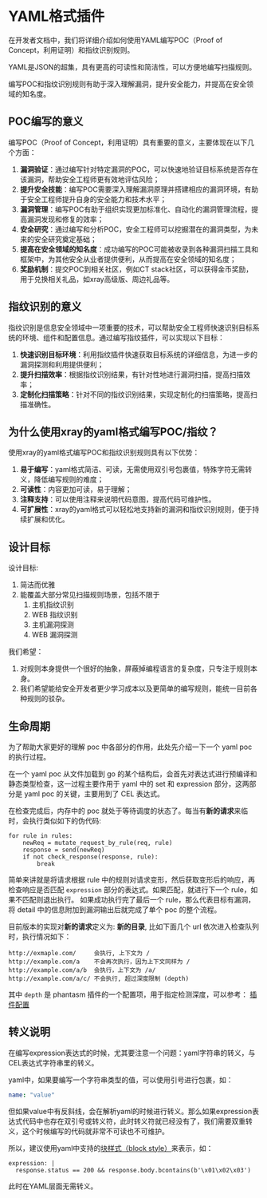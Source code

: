 # YAML格式插件

在开发者文档中，我们将详细介绍如何使用YAML编写POC（Proof of Concept，利用证明）和指纹识别规则。

YAML是JSON的超集，具有更高的可读性和简洁性，可以方便地编写扫描规则。

编写POC和指纹识别规则有助于深入理解漏洞，提升安全能力，并提高在安全领域的知名度。

## POC编写的意义
编写POC（Proof of Concept，利用证明）具有重要的意义，主要体现在以下几个方面：

1. **漏洞验证**：通过编写针对特定漏洞的POC，可以快速地验证目标系统是否存在该漏洞，帮助安全工程师更有效地评估风险；
2. **提升安全技能**：编写POC需要深入理解漏洞原理并搭建相应的漏洞环境，有助于安全工程师提升自身的安全能力和技术水平；
3. **漏洞管理**：编写POC有助于组织实现更加标准化、自动化的漏洞管理流程，提高漏洞发现和修复的效率；
4. **安全研究**：通过编写和分析POC，安全工程师可以挖掘潜在的漏洞类型，为未来的安全研究奠定基础；
5. **提高在安全领域的知名度**：成功编写的POC可能被收录到各种漏洞扫描工具和框架中，为其他安全从业者提供便利，从而提高在安全领域的知名度；
6. **奖励机制**：提交POC到相关社区，例如CT stack社区，可以获得金币奖励，用于兑换相关礼品，如xray高级版、周边礼品等。

## 指纹识别的意义
指纹识别是信息安全领域中一项重要的技术，可以帮助安全工程师快速识别目标系统的环境、组件和配置信息。通过编写指纹插件，可以实现以下目标：

1. **快速识别目标环境**：利用指纹插件快速获取目标系统的详细信息，为进一步的漏洞探测和利用提供便利；
2. **提升扫描效率**：根据指纹识别结果，有针对性地进行漏洞扫描，提高扫描效率；
3. **定制化扫描策略**：针对不同的指纹识别结果，实现定制化的扫描策略，提高扫描准确性。

## 为什么使用xray的yaml格式编写POC/指纹？

使用xray的yaml格式编写POC和指纹识别规则具有以下优势：

1. **易于编写**：yaml格式简洁、可读，无需使用双引号包裹值，特殊字符无需转义，降低编写规则的难度；
2. **可读性**：内容更加可读，易于理解；
3. **注释支持**：可以使用注释来说明代码意图，提高代码可维护性。
4. **可扩展性**：xray的yaml格式可以轻松地支持新的漏洞和指纹识别规则，便于持续扩展和优化。

## 设计目标

设计目标:

1. 简洁而优雅
2. 能覆盖大部分常见扫描规则场景，包括不限于
    1. 主机指纹识别
    2. WEB 指纹识别
    3. 主机漏洞探测
    4. WEB 漏洞探测

我们希望：

1. 对规则本身提供一个很好的抽象，屏蔽掉编程语言的复杂度，只专注于规则本身。
2. 我们希望能给安全开发者更少学习成本以及更简单的编写规则，能统一目前各种规则的驳杂。



## 生命周期

为了帮助大家更好的理解 poc 中各部分的作用，此处先介绍一下一个 yaml poc 的执行过程。

在一个 yaml poc 从文件加载到 go 的某个结构后，会首先对表达式进行预编译和静态类型检查，这一过程主要作用于 yaml 中的 set 和 expression 部分，这两部分是 yaml poc 的关键，主要用到了 CEL 表达式。

在检查完成后，内存中的 poc 就处于等待调度的状态了。每当有**新的请求**来临时，会执行类似如下的伪代码:

```golang
for rule in rules:
    newReq = mutate_request_by_rule(req, rule)
    response = send(newReq)
    if not check_response(response, rule):
        break
```

简单来讲就是将请求根据 rule 中的规则对请求变形，然后获取变形后的响应，再检查响应是否匹配 `expression` 部分的表达式。如果匹配，就进行下一个 rule，如果不匹配则退出执行。
如果成功执行完了最后一个 rule，那么代表目标有漏洞，将 detail 中的信息附加到漏洞输出后就完成了单个 poc 的整个流程。

目前版本的实现对**新的请求**定义为: **新的目录**, 比如下面几个 url 依次进入检查队列时，执行情况如下：

```
http://exmaple.com/     会执行, 上下文为 / 
http://example.com/a    不会再次执行，因为上下文同样为 /
http://example.com/a/b  会执行，上下文为 /a/
http://example.com/a/c/ 不会执行, 超过深度限制 (depth)
```

其中 `depth` 是 phantasm 插件的一个配置项，用于指定检测深度，可以参考： [插件配置](/configration/plugins?id=dirscan)

## 转义说明

在编写expression表达式的时候，尤其要注意一个问题：yaml字符串的转义，与CEL表达式字符串里的转义。

yaml中，如果要编写一个字符串类型的值，可以使用引号进行包裹，如：

```yaml
name: "value"
```

但如果value中有反斜线，会在解析yaml的时候进行转义。那么如果expression表达式代码中也存在双引号或转义符，此时转义符就已经没有了，我们需要双重转义，这个时候编写的代码就非常不可读也不可维护。

所以，建议使用yaml中支持的[块样式（block style）](https://yaml.org/spec/1.2/spec.html#style/block/)来表示，如：

```
expression: |
  response.status == 200 && response.body.bcontains(b'\x01\x02\x03')
```

此时在YAML层面无需转义。


